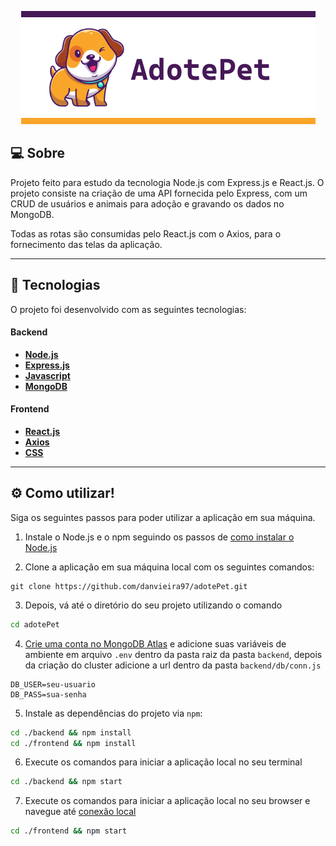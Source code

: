 <p align="center">
<img src="./.github/adote-pet.png"/>
</p>

## 💻 Sobre

Projeto feito para estudo da tecnologia Node.js com Express.js e React.js. O projeto consiste na criação de uma API fornecida pelo Express, com um CRUD de usuários e animais para adoção e gravando os dados no MongoDB.

Todas as rotas são consumidas pelo React.js com o Axios, para o fornecimento das telas da aplicação.

---

## 🚀 Tecnologias

O projeto foi desenvolvido com as seguintes tecnologias:

#### **Backend**

- **[Node.js](https://nodejs.org/en)**
- **[Express.js](https://expressjs.com/pt-br/)**
- **[Javascript](https://developer.mozilla.org/en-US/docs/Web/javascript)**
- **[MongoDB](https://www.mongodb.com/docs)**

#### **Frontend**

- **[React.js](https://react.dev)**
- **[Axios](https://axios-http.com)**
- **[CSS](https://developer.mozilla.org/en-US/docs/Web/CSS)**

---

## ⚙️ Como utilizar!

Siga os seguintes passos para poder utilizar a aplicação em sua máquina.

1.  Instale o Node.js e o npm seguindo os passos de [como instalar o Node.js](https://www.alura.com.br/artigos/como-instalar-node-js-windows-linux-macos?gclid=Cj0KCQjw8e-gBhD0ARIsAJiDsaWE_qDmxNRmyO4ENv-eHItJj9o7Ew4BrW84u7VUM8PC7SdECy474aAaAj_JEALw_wcB)

2.  Clone a aplicação em sua máquina local com os seguintes comandos:

```
git clone https://github.com/danvieira97/adotePet.git
```

3. Depois, vá até o diretório do seu projeto utilizando o comando

```bash
cd adotePet
```

4. [Crie uma conta no MongoDB Atlas](https://account.mongodb.com/account/login?_ga=2.142716021.1781132435.1679533368-484709700.1679533368) e adicione suas variáveis de ambiente em arquivo `.env` dentro da pasta raiz da pasta `backend`, depois da criação do cluster adicione a url dentro da pasta `backend/db/conn.js`

```env
DB_USER=seu-usuario
DB_PASS=sua-senha
```

5. Instale as dependências do projeto via `npm`:

```bash
cd ./backend && npm install
cd ./frontend && npm install
```

6. Execute os comandos para iniciar a aplicação local no seu terminal

```bash
cd ./backend && npm start
```

7. Execute os comandos para iniciar a aplicação local no seu browser e navegue até [conexão local](http://localhost:3000)

```bash
cd ./frontend && npm start
```
